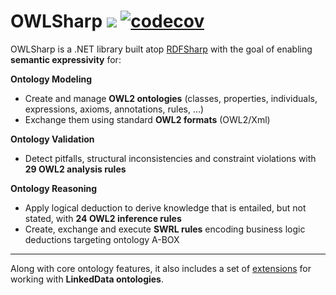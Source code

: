 # OWLSharp <a href="https://www.nuget.org/packages/OWLSharp"><img src="https://img.shields.io/nuget/dt/OWLSharp?style=flat&color=abcdef&logo=nuget&label=downloads"/></a> [![codecov](https://codecov.io/gh/mdesalvo/OWLSharp/graph/badge.svg?token=s7ifp1Uf6D)](https://codecov.io/gh/mdesalvo/OWLSharp)

OWLSharp is a .NET library built atop <a href="https://github.com/mdesalvo/RDFSharp">RDFSharp</a> with the goal of enabling **semantic expressivity** for:

<b>Ontology Modeling</b>
<ul>
    <li>Create and manage <b>OWL2 ontologies</b> (classes, properties, individuals, expressions, axioms, annotations, rules, ...)</li>
    <li>Exchange them using standard <b>OWL2 formats</b> (OWL2/Xml)</li>
</ul>

<b>Ontology Validation</b>
<ul>
    <li>Detect pitfalls, structural inconsistencies and constraint violations with <b>29 OWL2 analysis rules</b></li>
</ul>

<b>Ontology Reasoning</b>
<ul>
    <li>Apply logical deduction to derive knowledge that is entailed, but not stated, with <b>24 OWL2 inference rules</b></li>
    <li>Create, exchange and execute <b>SWRL rules</b> encoding business logic deductions targeting ontology A-BOX</li>
</ul>
<hr />

Along with core ontology features, it also includes a set of <a href="https://github.com/mdesalvo/OWLSharp.Extensions">extensions</a> for working with <b>LinkedData ontologies</b>.
